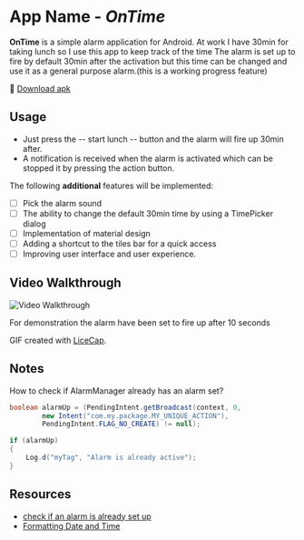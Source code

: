 # App Name - *OnTime*

**OnTime** is a simple alarm application for Android.
At work I have 30min for taking lunch so I use this app to keep track of the time
The alarm is set up to fire by default 30min after the activation but this time can be changed
and use it as a general purpose alarm.(this is a working progress feature)

 :iphone: [Download apk](https://github.com/Isutzu/OnTime/blob/master/OnTime.apk?raw=true)

## Usage

* Just press the -- start lunch -- button and the alarm will fire up 30min after.
* A notification is received when the alarm is activated which can be stopped it by pressing the
action button.


The following **additional** features will be implemented:

- [ ] Pick the alarm sound
- [ ] The ability to change the default 30min time by using a TimePicker dialog
- [ ] Implementation of material design
- [ ] Adding a shortcut to the tiles bar for a quick access
- [ ] Improving user interface and user experience.

## Video Walkthrough


<img src='http://i.imgur.com/Oa4Opi9.gif' title='Video Walkthrough' width='' alt='Video Walkthrough' />

For demonstration the alarm have been set to fire up after 10 seconds

GIF created with [LiceCap](http://www.cockos.com/licecap/).


## Notes

How to check if AlarmManager already has an alarm set?
```java
boolean alarmUp = (PendingIntent.getBroadcast(context, 0,
        new Intent("com.my.package.MY_UNIQUE_ACTION"),
        PendingIntent.FLAG_NO_CREATE) != null);

if (alarmUp)
{
    Log.d("myTag", "Alarm is already active");
}
```

## Resources

- [check if an alarm is already set up ](http://stackoverflow.com/questions/4556670/how-to-check-if-alarmmanager-already-has-an-alarm-set)
- [Formatting Date and Time](http://stackoverflow.com/questions/2271131/display-the-current-time-and-date-in-an-android-application)
